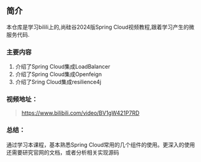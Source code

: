 ## 简介
本仓库是学习bilili上的,尚硅谷2024版Spring Cloud视频教程,跟着学习产生的微服务代码.

### 主要内容
1. 介绍了Spring Cloud集成LoadBalancer
2. 介绍了Spring Cloud集成Openfeign
3. 介绍了Sring Cloud集成resilience4j

### 视频地址：

> https://www.bilibili.com/video/BV1gW421P7RD


### 总结：

通过学习本课程，基本熟悉Spring Cloud常用的几个组件的使用。更深入的使用  
还需要研究官网的文档，或者分析相关实现源码